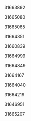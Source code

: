 31663892

31665080

31665065

31664351

31660839

31664999

31664849

31664167

31664040

31664219

31646951

31665207

